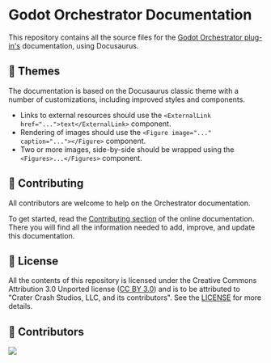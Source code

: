 # Godot Orchestrator Documentation

This repository contains all the source files for the [Godot Orchestrator plug-in's](httsp://gihub.com/Vahera/godot-orchestrator) documentation, using Docusaurus.

## 🎨 Themes

The documentation is based on the Docusaurus classic theme with a number of customizations, including improved styles and components.

  * Links to external resources should use the `<ExternalLink href="...">text</ExternalLink>` component.
  * Rendering of images should use the `<Figure image="..." caption="..."></Figure>` component.
  * Two or more images, side-by-side should be wrapped using the `<Figures>...</Figures>` component.

## 📑 Contributing

All contributors are welcome to help on the Orchestrator documentation.

To get started, read the [Contributing section](https://docs.cratercrash.com/orchestrator/contributing/ways-to-contribute) of the online documentation.
There you will find all the information needed to add, improve, and update this documentation.

## 📝 License

All the contents of this repository is licensed under the Creative Commons Attribution 3.0 Unported license ([CC BY 3.0](https://creativecommons.org/licenses/by/3.0/)) and is to be attributed to "Crater Crash Studios, LLC, and its contributors".
See the [LICENSE](/LICENSE) for more details.

## 👏 Contributors

<a href="https://github.com/Vahera/godot-orchestrator-docs/graphs/contributors">
  <img src="https://contributors-img.web.app/image?repo=vahera/godot-orchestrator-docs" />
</a>

